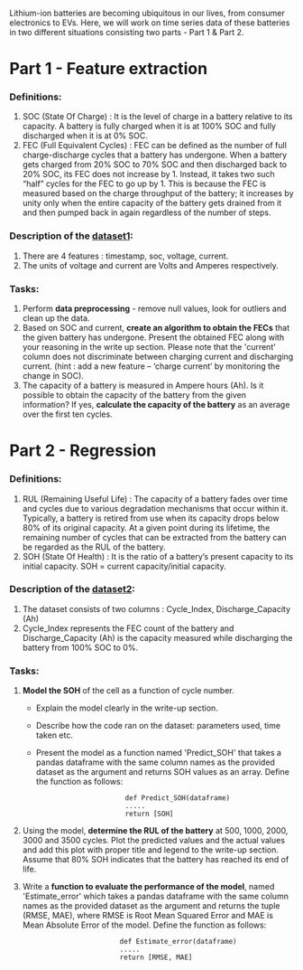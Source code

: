 Lithium-ion batteries are becoming ubiquitous in our lives, from consumer electronics to EVs. Here, we will work on time series data of these batteries in two different situations consisting two parts - Part 1 & Part 2.

# Part 1 - Feature extraction
### Definitions:
1. SOC (State Of Charge) : It is the level of charge in a battery relative to its capacity. A
battery is fully charged when it is at 100% SOC and fully discharged when it is at 0% SOC.
2. FEC (Full Equivalent Cycles) : FEC can be defined as the number of full charge-discharge
cycles that a battery has undergone. When a battery gets charged from 20% SOC to 70%
SOC and then discharged back to 20% SOC, its FEC does not increase by 1. Instead, it takes
two such “half” cycles for the FEC to go up by 1. This is because the FEC is measured
based on the charge throughput of the battery; it increases by unity only when the entire
capacity of the battery gets drained from it and then pumped back in again regardless of the
number of steps.

### Description of the [dataset1](https://github.com/A-SOLO/LOHUM_PS_file/blob/main/Part1.csv):
1. There are 4 features : timestamp, soc, voltage, current.
2. The units of voltage and current are Volts and Amperes respectively.

### Tasks:
1. Perform __data preprocessing__ - remove null values, look for outliers and clean up the data.
2. Based on SOC and current, __create an algorithm to obtain the FECs__ that the given battery
has undergone. Present the obtained FEC along with your reasoning in the write up section.
Please note that the 'current' column does not discriminate between charging current and
discharging current. (hint : add a new feature – ‘charge current’ by monitoring the change in
SOC).
3. The capacity of a battery is measured in Ampere hours (Ah). Is it possible to obtain the
capacity of the battery from the given information? If yes, __calculate the capacity of the
battery__ as an average over the first ten cycles.


# Part 2 - Regression
### Definitions:
1. RUL (Remaining Useful Life) : The capacity of a battery fades over time and cycles due to
various degradation mechanisms that occur within it. Typically, a battery is retired from use
when its capacity drops below 80% of its original capacity. At a given point during its
lifetime, the remaining number of cycles that can be extracted from the battery can be
regarded as the RUL of the battery.
2. SOH (State Of Health) : It is the ratio of a battery’s present capacity to its initial capacity.
SOH = current capacity/initial capacity.

### Description of the [dataset2](https://github.com/A-SOLO/LOHUM_PS_file/blob/main/Part2.csv.xlsx):
1. The dataset consists of two columns : Cycle_Index, Discharge_Capacity (Ah)
2. Cycle_Index represents the FEC count of the battery and Discharge_Capacity (Ah) is the
capacity measured while discharging the battery from 100% SOC to 0%.

### Tasks:
1. __Model the SOH__ of the cell as a function of cycle number.
   * Explain the model clearly in the write-up section.
   * Describe how the code ran on the dataset: parameters used, time taken etc.
   * Present the model as a function named 'Predict_SOH' that takes a pandas dataframe with the same column names as the provided dataset as the argument and returns SOH values as an array. Define the function as follows:

                               def Predict_SOH(dataframe)  
                               .....  
                               return [SOH]
3. Using the model, __determine the RUL of the battery__ at 500, 1000, 2000, 3000 and 3500 cycles.
   Plot the predicted values and the actual values and add this plot with proper title and legend to the write-up section. Assume that 80% SOH indicates that the battery has reached its end of life.
5. Write a __function to evaluate the performance of the model__, named 'Estimate_error' which
takes a pandas dataframe with the same column names as the provided dataset as the
argument and returns the tuple (RMSE, MAE), where RMSE is Root Mean Squared Error
and MAE is Mean Absolute Error of the model. Define the function as follows:

                               def Estimate_error(dataframe)  
                               .....  
                               return [RMSE, MAE]
